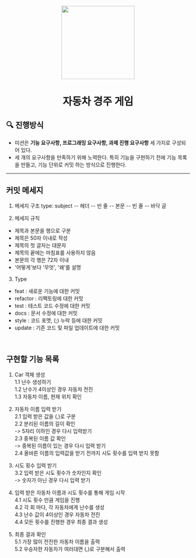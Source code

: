 <p align="middle" >
  <img width="200px;" src="https://github.com/woowacourse/javascript-racingcar-precourse/blob/main/images/racingcar_icon.png?raw=true"/>
</p>
<h1 align="middle">자동차 경주 게임</h1>

## 🔍 진행방식

- 미션은 **기능 요구사항, 프로그래밍 요구사항, 과제 진행 요구사항** 세 가지로 구성되어 있다.
- 세 개의 요구사항을 만족하기 위해 노력한다. 특히 기능을 구현하기 전에 기능 목록을 만들고, 기능 단위로 커밋 하는 방식으로 진행한다.

---
## 커밋 메세지
1. 메세지 구조
  type: subject -- 헤더 
  -- 빈 줄 
  -- 본문 
  -- 빈 줄 
  -- 바닥 글

2. 메세지 규칙
  * 제목과 본문을 행으로 구분
  * 제목은 50자 이내로 작성
  * 제목의 첫 글자는 대문자
  * 제목의 끝에는 마침표를 사용하지 않음
  * 본문의 각 행은 72자 이내
  * '어떻게'보다 '무엇', '왜'를 설명

3. Type
  * feat : 새로운 기능에 대한 커밋
  * refactor : 리팩토링에 대한 커밋
  * test : 테스트 코드 수정에 대한 커밋
  * docs : 문서 수정에 대한 커밋
  * style : 코드 포맷, (;) 누락 등에 대한 커밋
  * update : 기존 코드 및 파일 업데이트에 대한 커밋
<br>

## 구현할 기능 목록
1. Car 객체 생성 <br>
  1.1 난수 생성하기 <br>
  1.2 난수가 4이상인 경우 자동차 전진 <br>
  1.3 자동차 이름, 현재 위치 확인 <br>

2. 자동차 이름 입력 받기 <br>
  2.1 입력 받은 값을 (,)로 구분 <br>
  2.2 분리된 이름의 길이 확인 <br>
    -> 5자리 이하인 경우 다시 입력받기 <br>
  2.3 중복된 이름 값 확인 <br>
    -> 중복된 이름이 있는 경우 다시 입력 받기 <br>
  2.4 올바른 이름의 입력값을 받기 전까지 시도 횟수를 입력 받지 못함

3. 시도 횟수 입력 받기 <br>
  3.2 입력 받은 시도 횟수가 숫자인지 확인 <br>
    -> 숫자가 아닌 경우 다시 입력 받기 <br>
  
4. 입력 받은 자동차 이름과 시도 횟수를 통해 게임 시작 <br>
  4.1 시도 횟수 만큼 게임을 진행 <br>
  4.2 각 회 마다, 각 자동차에게 난수를 생성 <br>
  4.3 난수 값이 4이상인 경우 자동차 전진 <br>
  4.4 모든 횟수를 진행한 경우 최종 결과 생성 <br>

5. 최종 결과 확인 <br>
  5.1 가장 많이 전진한 자동차 이름을 출력 <br>
  5.2 우승자한 자동차가 여러대면 (,)로 구분해서 출력 <br>
